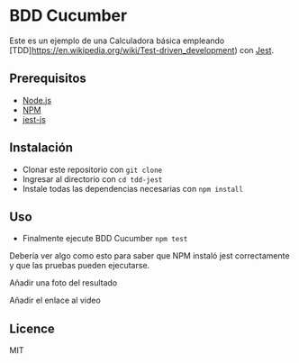 # BDD Cucumber
Este es un ejemplo de una Calculadora básica empleando [TDD]https://en.wikipedia.org/wiki/Test-driven_development) con [Jest](https://jestjs.io/docs/getting-started).

## Prerequisitos

* [Node.js](http://nodejs.org)
* [NPM](http://npmjs.org)
* [jest-js](https://github.com/facebook/jest)

## Instalación

* Clonar este repositorio con `git clone`
* Ingresar al directorio con `cd tdd-jest`
* Instale todas las dependencias necesarias con `npm install`

## Uso

* Finalmente ejecute BDD Cucumber `npm test`

Debería ver algo como esto para saber que NPM instaló jest correctamente y que las pruebas pueden ejecutarse.

Añadir una foto del resultado

Añadir el enlace al video

## Licence
MIT
